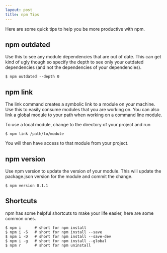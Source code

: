 ```yaml
---
layout: post
title: npm Tips
---
```


Here are some quick tips to help you be more productive with npm.

## npm outdated

Use this to see any module dependencies that are out of date. This can get kind
of ugly though so specify the depth to see only your outdated dependencies (and
not the dependencies of your dependencies).

    $ npm outdated --depth 0

## npm link

The link command creates a symbolic link to a module on your machine. Use this
to easily consume modules that you are working on. You can also link a global
module to your path when working on a command line module.

To use a local module, change to the directory of your project and run

    $ npm link /path/to/module

You will then have access to that module from your project.

## npm version <version>

Use npm version to update the version of your module. This will update the
package.json version for the module and commit the change.

    $ npm version 0.1.1

## Shortcuts

npm has some helpful shortcuts to make your life easier, here are some common
ones.

    $ npm i      # short for npm install
    $ npm i -S   # short for npm install --save
    $ npm i -D   # short for npm install --save-dev
    $ npm i -g   # short for npm install --global
    $ npm r      # short for npm uninstall
